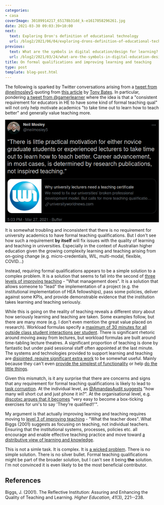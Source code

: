 ```yaml
---
categories:
- casa
coverImage: 30189914217_65178b31dd_k-e1617058296261.jpg
date: 2021-03-30 09:03:39+10:00
next:
  text: Exploring Dron's definition of educational technology
  url: /blog2/2021/06/04/exploring-drons-definition-of-educational-technology/
previous:
  text: What are the symbols in digital education/design for learning?
  url: /blog2/2021/03/24/what-are-the-symbols-in-digital-education-design-for-learning/
title: On formal qualifications and improving learning and teaching
type: post
template: blog-post.html
---
```

The following is sparked by Twitter conversations arising from a [tweet from @neilmosley5](https://twitter.com/neilmosley5/status/1375704895853096961) quoting from [this article](https://www.universityworldnews.com/post.php?story=2019112809050642) by [Tony Bates](https://www.tonybates.ca/). In particular, pondering [a tweet from @gamerlearner](https://twitter.com/gamerlearner/status/1376322969417314304) where the idea is that a "consistent requirement for educators in HE to have some kind of formal teaching qual" will not only help motivate academics "to take time out to learn how to teach better" and generally value teaching more.

![](images/2021-03-30-08-57-17.png)

It is somewhat troubling and inconsistent that there is no requirement for university academics to have formal teaching qualifications. But I don't see how such a requirement **by itself** will fix issues with the quality of learning and teaching in universities. Especially in the context of Australian higher education given the growing complexity learning and teaching arising from on-going change (e.g. micro-credentials, WIL, multi-modal, flexible, COVID...)

Instead, requiring formal qualifications appears to be a simple solution to a complex problem. It is a solution that seems to fall into the second of [three levels of improving teaching](/blog2/2009/02/26/improving-university-teaching-learning-from-constructive-alignment-by-not-mandating-it/#3-levels-of-improving-teaching) - "What management does". It is a solution that allows someone to "lead" the implementation of a project (e.g. the institutional implementation of HEA fellowships), pass some policies, deliver against some KPIs, and provide demonstrable evidence that the institution takes learning and teaching seriously.

While this is going on the reality of teaching reveals a different story about how seriously learning and teaching are taken. Some examples follow, but there are many more (e.g. I don't even mention the great value placed on research). Workload formulas specify a [maximum of 30 minutes for all outside class student interactions per student](https://twitter.com/s_palm/status/1376278809452834819). There is significant rhetoric around moving away from lectures, but workload formulas are built around time-tabling lecture theatres. A significant proportion of teaching is done by fantastic but under paid sessional staff often appointed at the last minute. The systems and technologies provided to support learning and teaching are [disjointed, require significant extra work](/blog2/2015/04/22/why-is-e-learning-like-teenage-sex-and-what-can-be-done-about-it/#abstract) to be somewhat useful. Mainly because they can't even [provide the simplest of functionality](/blog2/2019/01/30/improving-reuse-of-design-knowledge-in-a-lms/) or help [do the little things](/blog2/2021/03/06/do-the-little-things-matter-in-design-for-learning/).

Given this mismatch, is it any surprise that there are concerns and signs that any requirement for formal teaching qualifications is likely to lead to [task corruption](/blog2/2009/03/04/task-corruption-in-teaching-university-negative-impact-of-place/#what-is-task-corruption). At the individual level, as [@AmandasAudit suggests](https://twitter.com/AmandasAudit/status/1376279896738066433) "how many will short cut and just phone it in?". At the organisational level, e.g. [@scotxc argues that it becomes](https://twitter.com/SCOTXC/status/1376462416158986240) "very easy to become a box-ticking exercises for uni's to say 'They're qualified!!'".

My argument is that actually improving learning and teaching requires moving to [level 3 of improving teaching](/blog2/2009/02/26/improving-university-teaching-learning-from-constructive-alignment-by-not-mandating-it/#3-levels-of-improving-teaching) - "What the teacher does". What Biggs (2001) suggests as focusing on teaching, not individual teachers. Ensuring that the institutional systems, processes, policies etc. all encourage and enable effective teaching practice and move toward [a distributive view of learning and knowledge](/blog2/2015/01/06/tpack-as-shared-practice-toward-a-research-agenda/#a-distributive-view-of-learning-and-knowledge).

This is not a simle task. It is complex. It is [a wicked problem](https://en.wikipedia.org/wiki/Wicked_problem). There is no simple solution. There is no silver bullet. Formal teaching qualifications might be part of the broader solution, but I can't see it being **the** solution. I'm not convinced it is even likely to be the most beneficial contributor.

## References

Biggs, J. (2001). The Reflective Institution: Assuring and Enhancing the Quality of Teaching and Learning. _Higher Education_, _41_(3), 221--238.